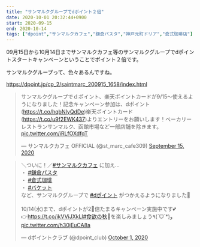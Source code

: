 ```yaml
---
title: "サンマルクグループでdポイント２倍"
date: 2020-10-01 20:32:44+0900
start: 2020-09-15
end: 2020-10-14
tags: ["dpoint","サンマルクカフェ","鎌倉パスタ","神戸元町ドリア","倉式珈琲店"]
---
```

09月15日から10月14日までサンマルクカフェ等のサンマルクグループでdポイントスタートキャンペーンということでポイント２倍です。

サンマルクグループって、色々あるんですね。

https://dpoint.jp/cp_2/saintmarc_200915_1658/index.html

<blockquote class="twitter-tweet"><p lang="ja" dir="ltr">サンマルクグループでｄポイント、楽天ポイントカードが9/15〜使えるようになりました！記念キャンペーン参加は、dポイント(<a href="https://t.co/hqbNIyQdDe">https://t.co/hqbNIyQdDe</a>)楽天ポイントカード(<a href="https://t.co/u9f2EWK437">https://t.co/u9f2EWK437</a>)よりエントリーをお願いします！ベーカリーレストランサンマルク、函館市場など一部店舗を除きます。 <a href="https://t.co/iRLfOXdfqT">pic.twitter.com/iRLfOXdfqT</a></p>&mdash; サンマルクカフェ OFFICIAL (@st_marc_cafe309) <a href="https://twitter.com/st_marc_cafe309/status/1305702881828380674?ref_src=twsrc%5Etfw">September 15, 2020</a></blockquote> <script async src="https://platform.twitter.com/widgets.js" charset="utf-8"></script>

<blockquote class="twitter-tweet"><p lang="ja" dir="ltr">＼ついに！／<a href="https://twitter.com/hashtag/%E3%82%B5%E3%83%B3%E3%83%9E%E3%83%AB%E3%82%AF%E3%82%AB%E3%83%95%E3%82%A7?src=hash&amp;ref_src=twsrc%5Etfw">#サンマルクカフェ</a> に加え…<br>・ <a href="https://twitter.com/hashtag/%E9%8E%8C%E5%80%89%E3%83%91%E3%82%B9%E3%82%BF?src=hash&amp;ref_src=twsrc%5Etfw">#鎌倉パスタ</a><br>・ <a href="https://twitter.com/hashtag/%E5%80%89%E5%BC%8F%E7%8F%88%E7%90%B2?src=hash&amp;ref_src=twsrc%5Etfw">#倉式珈琲</a><br>・ <a href="https://twitter.com/hashtag/%E3%83%90%E3%82%B1%E3%83%83%E3%83%88?src=hash&amp;ref_src=twsrc%5Etfw">#バケット</a><br>など、サンマルクグループで <a href="https://twitter.com/hashtag/d%E3%83%9D%E3%82%A4%E3%83%B3%E3%83%88?src=hash&amp;ref_src=twsrc%5Etfw">#dポイント</a> がつかえるようになりました🎉<br><br>10/14(水)まで、dポイントが2⃣倍たまるキャンペーン実施中です💕<br>👉<a href="https://t.co/ikVViJXkLl">https://t.co/ikVViJXkLl</a><a href="https://twitter.com/hashtag/%E9%A3%9F%E6%AC%B2%E3%81%AE%E7%A7%8B?src=hash&amp;ref_src=twsrc%5Etfw">#食欲の秋</a>🍁を楽しみましょう٩(ˊᗜˋ*)و <a href="https://t.co/h30jEuCA8a">pic.twitter.com/h30jEuCA8a</a></p>&mdash; dポイントクラブ (@dpoint_club) <a href="https://twitter.com/dpoint_club/status/1311574078809993216?ref_src=twsrc%5Etfw">October 1, 2020</a></blockquote> <script async src="https://platform.twitter.com/widgets.js" charset="utf-8"></script>
